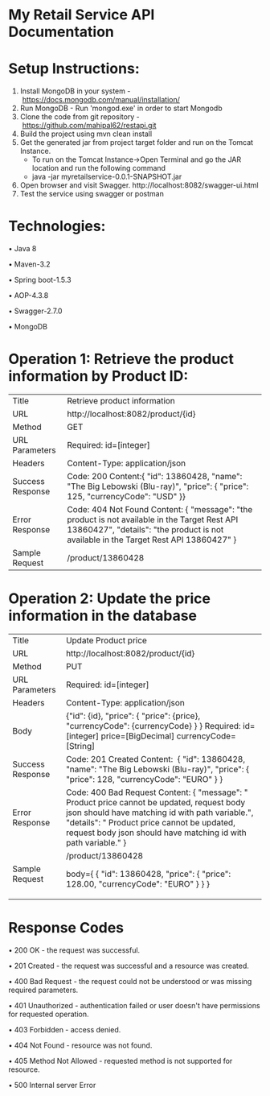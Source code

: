 <!DOCTYPE html>
<html>
<head>

</head>
<body>
  
  
# My Retail Service API Documentation
# Setup Instructions: 
 1.	Install MongoDB in your system - https://docs.mongodb.com/manual/installation/
 2.	Run MongoDB - Run 'mongod.exe' in order to start Mongodb
 3.	Clone the code from git repository - https://github.com/mahipal62/restapi.git 
 4.	Build the project using mvn clean install
 5.	Get the generated jar from project target folder and run on the Tomcat Instance.
      -	To run on the Tomcat Instance->Open Terminal and go the JAR location and run the following command
      -	java -jar myretailservice-0.0.1-SNAPSHOT.jar
 6.	Open browser and visit Swagger. http://localhost:8082/swagger-ui.html
 7.	Test the service using swagger or postman

# Technologies:
  •	Java 8
  
  •	Maven-3.2
  
  •	Spring boot-1.5.3
  
  •	AOP-4.3.8
  
  •	Swagger-2.7.0
  
  •	MongoDB

 
# Operation 1: Retrieve the product information by Product ID:

<table >

  <tr>
    <td>Title</td>
    <td>Retrieve product information</td>
  </tr>
  <tr>
    <td>URL</td>
    <td>http://localhost:8082/product/{id}
</td>

  </tr>
  <tr>
    <td>Method</td>
    <td>GET</td>

  </tr>
  <tr>
    <td>URL Parameters</td>
    <td>Required: id=[integer]</td>

  </tr>
  <tr>
    <td>Headers</td>
    <td>Content-Type: application/json
</td>

  </tr>
  <tr>
    <td>Success Response</td>
    <td>Code: 200
Content:{
    "id": 13860428,
    "name": "The Big Lebowski (Blu-ray)",
    "price": {
        "price": 125,
        "currencyCode": "USD"
    }}</td>
  
  </tr>
  <tr>
    <td>Error Response</td>
    <td>Code: 404 Not Found
      Content:
{
    "message": "the product is not available in the Target Rest API 13860427",
    "details": "the product is not available in the Target Rest API 13860427"
}
</td>

  </tr>
  <tr>
    <td>Sample Request</td>
    <td>/product/13860428</td>
  
  </tr>
</table>

# Operation 2: Update the price information in the database

<table >

  <tr>
    <td>Title</td>
    <td>Update Product price</td>
  </tr>
  <tr>
    <td>URL</td>
    <td>http://localhost:8082/product/{id}
</td>

  </tr>
  <tr>
    <td>Method</td>
    <td>PUT</td>

  </tr>
  <tr>
    <td>URL Parameters</td>
    <td>Required: id=[integer]</td>

  </tr>
  <tr>
    <td>Headers</td>
    <td>Content-Type: application/json
</td>

  </tr>
  <tr>
    <td>Body</td>
    <td>{"id": {id}, "price": { "price": {price}, "currencyCode": {currencyCode} } }
Required: 
id=[integer]
price=[BigDecimal]
currencyCode=[String]</td>

  </tr>
  <tr>
    <td>Success Response</td>
    <td>
Code: 201 Created
Content:  {
    "id": 13860428,
    "name": "The Big Lebowski (Blu-ray)",
    "price": {
        "price": 128,
        "currencyCode": "EURO"
    }
} 
</td>
  
  </tr>
  <tr>
    <td>Error Response</td>
    <td>Code: 400 Bad Request
Content:
{
    "message": " Product price cannot be updated, request body json should have matching id with path variable.",
    "details": " Product price cannot be updated, request body json should have matching id with path variable."
}

</td>

  </tr>
  <tr>
    <td>Sample Request</td>
    <td>/product/13860428

body={ { "id": 13860428, "price": { "price": 128.00, "currencyCode": "EURO" } } }</td>
  
  </tr>
</table>

# Response Codes 

•	200 OK - the request was successful.

•	201 Created - the request was successful and a resource was created.

•	400 Bad Request - the request could not be understood or was missing required parameters.

•	401 Unauthorized - authentication failed or user doesn't have permissions for requested operation.

•	403 Forbidden - access denied.

•	404 Not Found - resource was not found.

•	405 Method Not Allowed - requested method is not supported for resource.

•	500 Internal server Error

</body>
</html>

